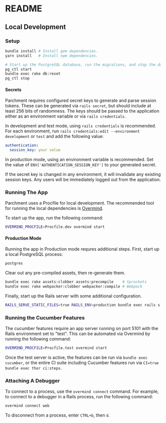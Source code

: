 # README

## Local Development

### Setup

```bash
bundle install # Install gem dependencies.
yarn install   # Install npm dependencies.

# Start up the PostgreSQL database, run the migrations, and stop the database.
pg_ctl start
bundle exec rake db:reset
pg_ctl stop
```

#### Secrets

Parchment requires configured secret keys to generate and parse session tokens. These can be generated via `rails secret`, but should include at least 256 bits of randomness. The keys should be passed to the application either as an environment variable or via `rails credentials`.

In development and test mode, using `rails credentials` is recommended. For each environment, run `rails credentials:edit --environment development` or `test` and add the following value:

```yml
authentication:
  session_key: your value
```

In production mode, using an environment variable is recommended. Set the value of `ENV['AUTHENTICATION_SESSION_KEY']` to your generated secret.

If the secret key is changed in any environment, it will invalidate any existing session keys. Any users will be immediately logged out from the application.

### Running The App

Parchment uses a Procfile for local development. The recommended tool for running the local dependencies is [Overmind](https://github.com/DarthSim/overmind).

To start up the app, run the following command:

```bash
OVERMIND_PROCFILE=Procfile.dev overmind start
```

#### Production Mode

Running the app in Production mode requres additional steps. First, start up a local PostgreSQL process:

```bash
postgres
```

Clear out any pre-compiled assets, then re-generate them.

```bash
bundle exec rake assets:clobber assets:precompile    # Sprockets
bundle exec rake webpacker:clobber webpacker:compile # Webpack
```

Finally, start up the Rails server with some additional configuration.

```bash
RAILS_SERVE_STATIC_FILES=true RAILS_ENV=production bundle exec rails s
```

### Running the Cucumber Features

The cucumber features require an app server running on port 5101 with the Rails environment set to "test". This can be automated via Overmind by running the following command:

```bash
OVERMIND_PROCFILE=Procfile.test overmind start
```

Once the test server is active, the features can be run via `bundle exec cucumber`, or the entire CI suite including Cucumber features run via `CI=true bundle exec thor ci:steps`.

### Attaching A Debugger

To connect to a process, use the `overmind connect` command. For example, to connect to a debugger in a Rails process, run the following command:

```bash
overmind connect web
```

To disconnect from a process, enter `CTRL+b`, then `d`.
